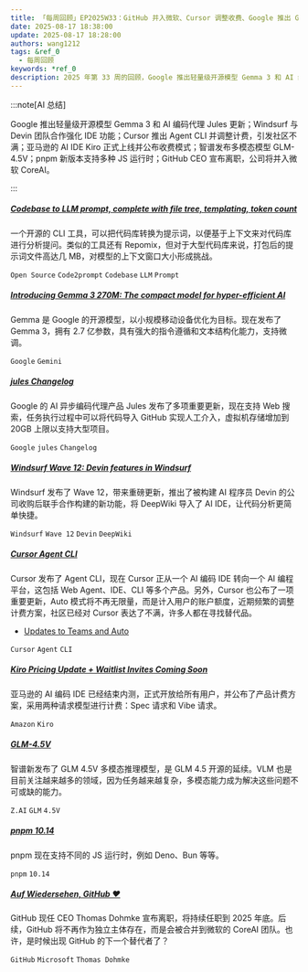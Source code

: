 ```yaml
---
title: 「每周回顾」EP2025W33：GitHub 并入微软、Cursor 调整收费、Google 推出 Gemma 3
date: 2025-08-17 18:38:00
update: 2025-08-17 18:28:00
authors: wang1212
tags: &ref_0
  - 每周回顾
keywords: *ref_0
description: 2025 年第 33 周的回顾，Google 推出轻量级开源模型 Gemma 3 和 AI 编码代理 Jules 更新；Windsurf 与 Devin 团队合作强化 IDE 功能；Cursor 推出 Agent CLI 并调整计费，引发社区不满；亚马逊的 AI IDE Kiro 正式上线并公布收费模式；智谱发布多模态模型 GLM-4.5V；pnpm 新版本支持多种 JS 运行时；GitHub CEO 宣布离职，公司将并入微软 CoreAI。
---
```


:::note[AI 总结]

Google 推出轻量级开源模型 Gemma 3 和 AI 编码代理 Jules 更新；Windsurf 与 Devin 团队合作强化 IDE 功能；Cursor 推出 Agent CLI 并调整计费，引发社区不满；亚马逊的 AI IDE Kiro 正式上线并公布收费模式；智谱发布多模态模型 GLM-4.5V；pnpm 新版本支持多种 JS 运行时；GitHub CEO 宣布离职，公司将并入微软 CoreAI。

:::

<!-- truncate -->

##### [Codebase to LLM prompt, complete with file tree, templating, token count](https://www.opensourceprojects.dev/post/1956768219903185389)

一个开源的 CLI 工具，可以把代码库转换为提示词，以便基于上下文来对代码库进行分析提问。类似的工具还有 Repomix，但对于大型代码库来说，打包后的提示词文件高达几 MB，对模型的上下文窗口大小形成挑战。

`Open Source` `Code2prompt` `Codebase` `LLM` `Prompt`

##### [Introducing Gemma 3 270M: The compact model for hyper-efficient AI](https://developers.googleblog.com/en/introducing-gemma-3-270m/)

Gemma 是 Google 的开源模型，以小规模移动设备优化为目标。现在发布了 Gemma 3，拥有 2.7 亿参数，具有强大的指令遵循和文本结构化能力，支持微调。

`Google` `Gemini`

##### [jules Changelog](https://jules.google/docs/changelog/)

Google 的 AI 异步编码代理产品 Jules 发布了多项重要更新，现在支持 Web 搜索，任务执行过程中可以将代码导入 GitHub 实现人工介入，虚拟机存储增加到 20GB 上限以支持大型项目。

`Google` `jules` `Changelog`

##### [Windsurf Wave 12: Devin features in Windsurf](https://windsurf.com/blog/windsurf-wave-12)

Windsurf 发布了 Wave 12，带来重磅更新，推出了被构建 AI 程序员 Devin 的公司收购后联手合作构建的新功能，将 DeepWiki 导入了 AI IDE，让代码分析更简单快捷。

`Windsurf` `Wave 12` `Devin` `DeepWiki`

##### [Cursor Agent CLI](https://cursor.com/ja/blog/cli)

Cursor 发布了 Agent CLI，现在 Cursor 正从一个 AI 编码 IDE 转向一个 AI 编程平台，这包括 Web Agent、IDE、CLI 等多个产品。另外，Cursor 也公布了一项重要更新，Auto 模式将不再无限量，而是计入用户的账户额度，近期频繁的调整计费方案，社区已经对 Cursor 表达了不满，许多人都在寻找替代品。

- [Updates to Teams and Auto](https://cursor.com/ja/blog/aug-2025-pricing)

`Cursor` `Agent` `CLI`

##### [Kiro Pricing Update + Waitlist Invites Coming Soon](https://kiro.dev/blog/pricing-waitlist-updates/)

亚马逊的 AI 编码 IDE 已经结束内测，正式开放给所有用户，并公布了产品计费方案，采用两种请求模型进行计费：Spec 请求和 Vibe 请求。

`Amazon` `Kiro`

##### [GLM-4.5V](https://huggingface.co/zai-org/GLM-4.5V)

智谱新发布了 GLM 4.5V 多模态推理模型，是 GLM 4.5 开源的延续。VLM 也是目前关注越来越多的领域，因为任务越来越复杂，多模态能力成为解决这些问题不可或缺的能力。

`Z.AI` `GLM` `4.5V`

##### [pnpm 10.14](https://pnpm.io/blog/releases/10.14)

pnpm 现在支持不同的 JS 运行时，例如 Deno、Bun 等等。

`pnpm` `10.14`

##### [Auf Wiedersehen, GitHub ♥️](https://github.blog/news-insights/company-news/goodbye-github/)

GitHub 现任 CEO Thomas Dohmke 宣布离职，将持续任职到 2025 年底。后续，GitHub 将不再作为独立主体存在，而是会被合并到微软的 CoreAI 团队。也许，是时候出现 GitHub 的下一个替代者了？

`GitHub` `Microsoft` `Thomas Dohmke`
